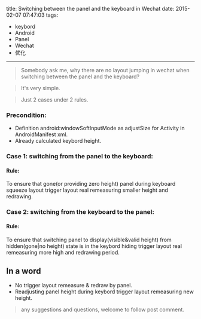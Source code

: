 title: Switching between the panel and the keyboard in Wechat
date: 2015-02-07 07:47:03
tags:
- keybord
- Android
- Panel
- Wechat
- 优化

---

>Somebody ask me, why there are no layout jumping in wechat when switching between the panel and the keyboard?

>It's very simple.

>Just 2 cases under 2 rules.

### Precondition:
- Definition android:windowSoftInputMode as adjustSize for Activity in AndroidManifest xml.
- Already calculated keybord height.

<!--more-->

### Case 1: switching from the panel to the keyboard:
#### Rule:
To ensure that gone(or providing zero height) panel during keyboard squeeze layout trigger layout real remeasuring smaller height and redrawing.

### Case 2: switching from the keyboard to the panel:
#### Rule:
To ensure that switching panel to display(visible&valid height) from hidden(gone|no height) state is in the keybord hiding trigger layout real remeasuring more high and redrawing period.


## In a word
- No trigger layout remeasure & redraw by panel.
- Readjusting panel height during keybord trigger layout remeasuring new height.

>any suggestions and questions, welcome to follow post comment.